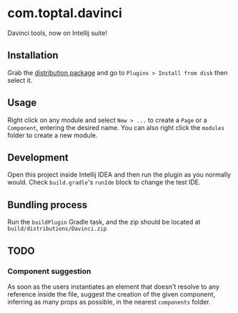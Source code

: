 # com.toptal.davinci

Davinci tools, now on Intellij suite!

## Installation

Grab the [distribution package](#bundling-process) and go to `Plugins > Install from disk` then select it.

## Usage

Right click on any module and select `New > ...` to create a `Page` or a `Component`, entering the desired name.
You can also right click the `modules` folder to create a new module.

## Development

Open this project inside Intellij IDEA and then run the plugin as you normally would.
Check `build.gradle`'s `runIde` block to change the test IDE.

## Bundling process

Run the `buildPlugin` Gradle task, and the zip should be located at `build/distributions/Davinci.zip`

## TODO

### Component suggestion

As soon as the users instantiates an element that doesn't resolve to any reference inside the file, suggest the creation of the given component, inferring as many props as possible, in the nearest `components` folder. 
